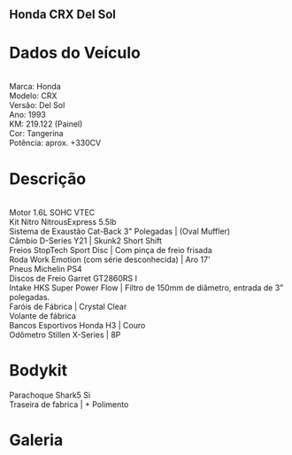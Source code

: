 ## Honda CRX Del Sol
<h1>Dados do Veículo</h1>
<br>
Marca: Honda
<br>
Modelo: CRX
<br>
Versão: Del Sol
<br>
Ano: 1993
<br>
KM: 219.122 (Painel)
<br>
Cor: Tangerina
<br>
Potência: aprox. +330CV

<h1>Descrição</h1>
<br>
Motor 1.6L SOHC VTEC
<br>
Kit Nitro NitrousExpress 5.5lb
<br>
Sistema de Exaustão Cat-Back 3" Polegadas | (Oval Muffler)
<br>
Câmbio D-Series Y21 | Skunk2 Short Shift
<br>
Freios StopTech Sport Disc | Com pinça de freio frisada
<br>
Roda Work Emotion (com série desconhecida) | Aro 17'
<br>
Pneus Michelin PS4
<br>
Discos de Freio Garret GT2860RS I
<br>
Intake HKS Super Power Flow | Filtro de 150mm de diâmetro, entrada de 3” polegadas.
<br>
Faróis de Fábrica | Crystal Clear
<br>
Volante de fábrica
<br>
Bancos Esportivos Honda H3 | Couro
<br>
Odômetro Stillen X-Series | 8P

<h1>Bodykit</h1>
Parachoque Shark5 Si
<br>
Traseira de fabrica | + Polimento

<h1>Galeria</h1>
